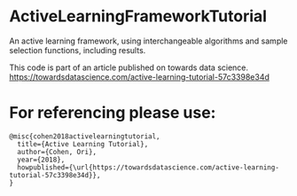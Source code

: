 # ActiveLearningFrameworkTutorial
An active learning framework, using interchangeable algorithms and sample selection functions, including results.

This code is part of an article published on towards data science.
        https://towardsdatascience.com/active-learning-tutorial-57c3398e34d

# For referencing please use:
    @misc{cohen2018activelearningtutorial,
      title={Active Learning Tutorial},
      author={Cohen, Ori},
      year={2018},
      howpublished={\url{https://towardsdatascience.com/active-learning-tutorial-57c3398e34d}},
    }
 
